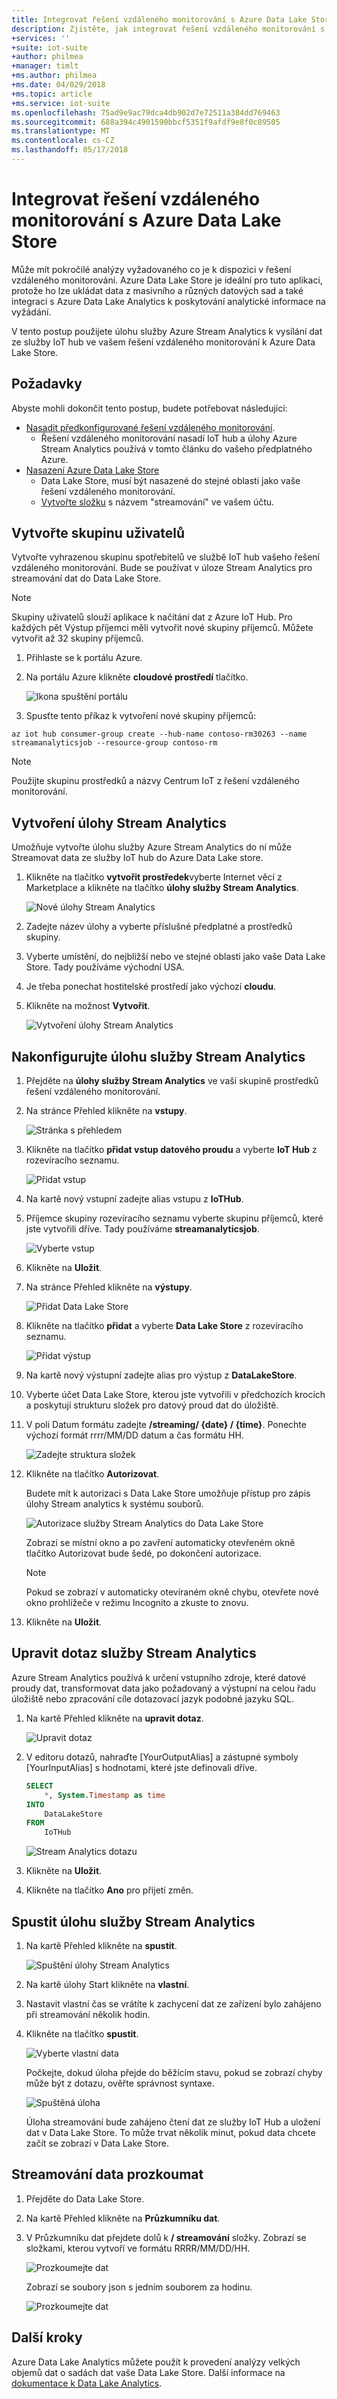 ```yaml
---
title: Integrovat řešení vzdáleného monitorování s Azure Data Lake Store | Microsoft Docs
description: Zjistěte, jak integrovat řešení vzdáleného monitorování s Azure Data Lake Store pomocí úlohu služby Azure Stream Analytics.
+services: ''
+suite: iot-suite
+author: philmea
+manager: timlt
+ms.author: philmea
+ms.date: 04/029/2018
+ms.topic: article
+ms.service: iot-suite
ms.openlocfilehash: 75ad9e9ac79dca4db902d7e72511a384dd769463
ms.sourcegitcommit: 688a394c4901590bbcf5351f9afdf9e8f0c89505
ms.translationtype: MT
ms.contentlocale: cs-CZ
ms.lasthandoff: 05/17/2018
---
```

# <a name="integrate-the-remote-monitoring-solution-with-azure-data-lake-store"></a>Integrovat řešení vzdáleného monitorování s Azure Data Lake Store

Může mít pokročilé analýzy vyžadovaného co je k dispozici v řešení vzdáleného monitorování. Azure Data Lake Store je ideální pro tuto aplikaci, protože ho lze ukládat data z masivního a různých datových sad a také integraci s Azure Data Lake Analytics k poskytování analytické informace na vyžádání.

V tento postup použijete úlohu služby Azure Stream Analytics k vysílání dat ze služby IoT hub ve vašem řešení vzdáleného monitorování k Azure Data Lake Store.

## <a name="prerequisites"></a>Požadavky

Abyste mohli dokončit tento postup, budete potřebovat následující:

* [Nasadit předkonfigurované řešení vzdáleného monitorování](../iot-accelerators/iot-accelerators-remote-monitoring-deploy.md).
  * Řešení vzdáleného monitorování nasadí IoT hub a úlohy Azure Stream Analytics používá v tomto článku do vašeho předplatného Azure.
* [Nasazení Azure Data Lake Store](/data-lake-store/data-lake-store-get-started-portal.md)
  * Data Lake Store, musí být nasazené do stejné oblasti jako vaše řešení vzdáleného monitorování.
  * [Vytvořte složku](/data-lake-store/data-lake-store-get-started-portal.md#createfolder) s názvem "streamování" ve vašem účtu.

## <a name="create-a-consumer-group"></a>Vytvořte skupinu uživatelů

Vytvořte vyhrazenou skupinu spotřebitelů ve službě IoT hub vašeho řešení vzdáleného monitorování. Bude se používat v úloze Stream Analytics pro streamování dat do Data Lake Store.

> [!NOTE]
> Skupiny uživatelů slouží aplikace k načítání dat z Azure IoT Hub. Pro každých pět Výstup příjemci měli vytvořit nové skupiny příjemců. Můžete vytvořit až 32 skupiny příjemců.

1. Přihlaste se k portálu Azure.

1. Na portálu Azure klikněte **cloudové prostředí** tlačítko.

    ![Ikona spuštění portálu](media/iot-suite-integrate-data-lake/portal-launch-icon.png)

1. Spusťte tento příkaz k vytvoření nové skupiny příjemců:

```azurecli-interactive
az iot hub consumer-group create --hub-name contoso-rm30263 --name streamanalyticsjob --resource-group contoso-rm
```

> [!NOTE]
> Použijte skupinu prostředků a názvy Centrum IoT z řešení vzdáleného monitorování.

## <a name="create-stream-analytics-job"></a>Vytvoření úlohy Stream Analytics

Umožňuje vytvořte úlohu služby Azure Stream Analytics do ní může Streamovat data ze služby IoT hub do Azure Data Lake store.

1. Klikněte na tlačítko **vytvořit prostředek**vyberte Internet věcí z Marketplace a klikněte na tlačítko **úlohy služby Stream Analytics**.

    ![Nové úlohy Stream Analytics](media/iot-suite-integrate-data-lake/new-stream-analytics-job.png)

1. Zadejte název úlohy a vyberte příslušné předplatné a prostředků skupiny.

1. Vyberte umístění, do nejbližší nebo ve stejné oblasti jako vaše Data Lake Store. Tady používáme východní USA.

1. Je třeba ponechat hostitelské prostředí jako výchozí **cloudu**.

1. Klikněte na možnost **Vytvořit**.

    ![Vytvoření úlohy Stream Analytics](media/iot-suite-integrate-data-lake/create-stream-analytics-job.png)

## <a name="configure-the-stream-analytics-job"></a>Nakonfigurujte úlohu služby Stream Analytics

1. Přejděte na **úlohy služby Stream Analytics** ve vaší skupině prostředků řešení vzdáleného monitorování.

1. Na stránce Přehled klikněte na **vstupy**.

    ![Stránka s přehledem](media/iot-suite-integrate-data-lake/stream-analytics-overview.png)

1. Klikněte na tlačítko **přidat vstup datového proudu** a vyberte **IoT Hub** z rozevíracího seznamu.

    ![Přidat vstup](media/iot-suite-integrate-data-lake/stream-analytics-add-input.png)

1. Na kartě nový vstupní zadejte alias vstupu z **IoTHub**.

1. Příjemce skupiny rozevíracího seznamu vyberte skupinu příjemců, které jste vytvořili dříve. Tady používáme **streamanalyticsjob**.

    ![Vyberte vstup](media/iot-suite-integrate-data-lake/stream-analytics-new-input.png)

1. Klikněte na **Uložit**.

1. Na stránce Přehled klikněte na **výstupy**.

    ![Přidat Data Lake Store](media/iot-suite-integrate-data-lake/stream-analytics-overview-2.png)

1. Klikněte na tlačítko **přidat** a vyberte **Data Lake Store** z rozevíracího seznamu.

    ![Přidat výstup](media/iot-suite-integrate-data-lake/stream-analytics-output.png)

1. Na kartě nový výstupní zadejte alias pro výstup z **DataLakeStore**.

1. Vyberte účet Data Lake Store, kterou jste vytvořili v předchozích krocích a poskytují strukturu složek pro datový proud dat do úložiště.

1. V poli Datum formátu zadejte **/streaming/ {date} / {time}**. Ponechte výchozí formát rrrr/MM/DD datum a čas formátu HH.

    ![Zadejte struktura složek](media/iot-suite-integrate-data-lake/stream-analytics-new-output.png)

1. Klikněte na tlačítko **Autorizovat**.

    Budete mít k autorizaci s Data Lake Store umožňuje přístup pro zápis úlohy Stream analytics k systému souborů.

    ![Autorizace služby Stream Analytics do Data Lake Store](media/iot-suite-integrate-data-lake/stream-analytics-out-authorize.png)

    Zobrazí se místní okno a po zavření automaticky otevřeném okně tlačítko Autorizovat bude šedé, po dokončení autorizace.

    > [!NOTE]
    > Pokud se zobrazí v automaticky otevíraném okně chybu, otevřete nové okno prohlížeče v režimu Incognito a zkuste to znovu.

1. Klikněte na **Uložit**.

## <a name="edit-the-stream-analytics-query"></a>Upravit dotaz služby Stream Analytics

Azure Stream Analytics používá k určení vstupního zdroje, které datové proudy dat, transformovat data jako požadovaný a výstupní na celou řadu úložiště nebo zpracování cíle dotazovací jazyk podobné jazyku SQL.

1. Na kartě Přehled klikněte na **upravit dotaz**.

    ![Upravit dotaz](media/iot-suite-integrate-data-lake/stream-analytics-edit-query.png)

1. V editoru dotazů, nahraďte [YourOutputAlias] a zástupné symboly [YourInputAlias] s hodnotami, které jste definovali dříve.

    ```sql
    SELECT
        *, System.Timestamp as time
    INTO
        DataLakeStore
    FROM
        IoTHub
    ```

    ![Stream Analytics dotazu](media/iot-suite-integrate-data-lake/stream-analytics-query.png)

1. Klikněte na **Uložit**.
1. Klikněte na tlačítko **Ano** pro přijetí změn.

## <a name="start-the-stream-analytics-job"></a>Spustit úlohu služby Stream Analytics

1. Na kartě Přehled klikněte na **spustit**.

    ![Spuštění úlohy Stream Analytics](media/iot-suite-integrate-data-lake/stream-analytics-start.png)

1. Na kartě úlohy Start klikněte na **vlastní**.

1. Nastavit vlastní čas se vrátíte k zachycení dat ze zařízení bylo zahájeno při streamování několik hodin.

1. Klikněte na tlačítko **spustit**.

    ![Vyberte vlastní data](media/iot-suite-integrate-data-lake/stream-analytics-start-custom.png)

    Počkejte, dokud úloha přejde do běžícím stavu, pokud se zobrazí chyby může být z dotazu, ověřte správnost syntaxe.

    ![Spuštěná úloha](media/iot-suite-integrate-data-lake/stream-analytics-running.png)

    Úloha streamování bude zahájeno čtení dat ze služby IoT Hub a uložení dat v Data Lake Store. To může trvat několik minut, pokud data chcete začít se zobrazí v Data Lake Store.

## <a name="explore-the-streaming-data"></a>Streamování data prozkoumat

1. Přejděte do Data Lake Store.

1. Na kartě Přehled klikněte na **Průzkumníku dat**.

1. V Průzkumníku dat přejdete dolů k **/ streamování** složky. Zobrazí se složkami, kterou vytvoří ve formátu RRRR/MM/DD/HH.

    ![Prozkoumejte dat](media/iot-suite-integrate-data-lake/data-lake-store-data-explorer.png)

    Zobrazí se soubory json s jedním souborem za hodinu.

    ![Prozkoumejte dat](media/iot-suite-integrate-data-lake/data-lake-store-file-preview.png)

## <a name="next-steps"></a>Další kroky

Azure Data Lake Analytics můžete použít k provedení analýzy velkých objemů dat o sadách dat vaše Data Lake Store. Další informace na [dokumentace k Data Lake Analytics](https://docs.microsoft.com/en-us/azure/data-lake-analytics).
